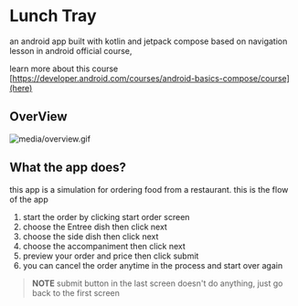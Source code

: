 # Lunch Tray
an android app built with kotlin and jetpack compose based on navigation lesson
in android official course, 

learn more about this course [https://developer.android.com/courses/android-basics-compose/course](here)
## OverView

![media/overview.gif](media/overview.gif)

## What the app does?
this app is a simulation for ordering food from a restaurant.
this is the flow of the app
1. start the order by clicking start order screen
2. choose the Entree dish then click next
3. choose the side dish then click next
4. choose the accompaniment then click next
5. preview your order and price then click submit
6. you can cancel the order anytime in the process and start over again

> **NOTE** submit button in the last screen doesn't do anything, just go back to the first screen


